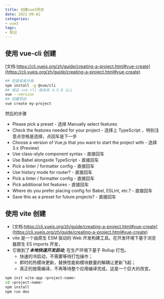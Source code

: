 ```yaml
---
title: 创建vue3项目
date: 2021-09-02
categories:
- vue3
tags:
- 笔记
---
```


## 使用 vue-cli 创建
[文档:https://cli.vuejs.org/zh/guide/creating-a-project.html#vue-create](https://cli.vuejs.org/zh/guide/creating-a-project.html#vue-create)
```sh
## 安装或者升级
npm install -g @vue/cli
## 保证 vue cli 版本在 4.5.0 以上
vue --version
## 创建项目
vue create my-project
```
然后的步骤
- Please pick a preset - 选择 Manually select features
- Check the features needed for your project - 选择上 TypeScript ，特别注意点空格是选择，点回车是下一步
- Choose a version of Vue.js that you want to start the project with - 选择 3.x (Preview)
- Use class-style component syntax - 直接回车
- Use Babel alongside TypeScript - 直接回车
- Pick a linter / formatter config - 直接回车
- Use history mode for router? - 直接回车
- Pick a linter / formatter config - 直接回车
- Pick additional lint features - 直接回车
- Where do you prefer placing config for Babel, ESLint, etc.? - 直接回车
- Save this as a preset for future projects? - 直接回车

## 使用 vite 创建
- [文档:https://cli.vuejs.org/zh/guide/creating-a-project.html#vue-create](https://cli.vuejs.org/zh/guide/creating-a-project.html#vue-create)
- vite 是一个由原生 ESM 驱动的 Web 开发构建工具。在开发环境下基于浏览器原生 ES imports 开发，
- 它做到了***本地快速开发启动***, 在生产环境下基于 Rollup 打包。
  + 快速的冷启动，不需要等待打包操作；
  + 即时的热模块更新，替换性能和模块数量的解耦让更新飞起；
  + 真正的按需编译，不再等待整个应用编译完成，这是一个巨大的改变。
```sh 
npm init vite-app <project-name>
cd <project-name>
npm install
npm run dev  
```

